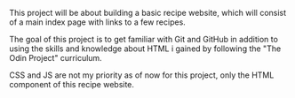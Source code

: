 This project will be about building a basic recipe website, which will consist of a main index page with links to a few recipes.

The goal of this project is to get familiar with Git and GitHub in addition to using the skills and knowledge about HTML i gained by following the "The Odin Project" curriculum.

CSS and JS are not my priority as of now for this project, only the HTML component of this recipe website.